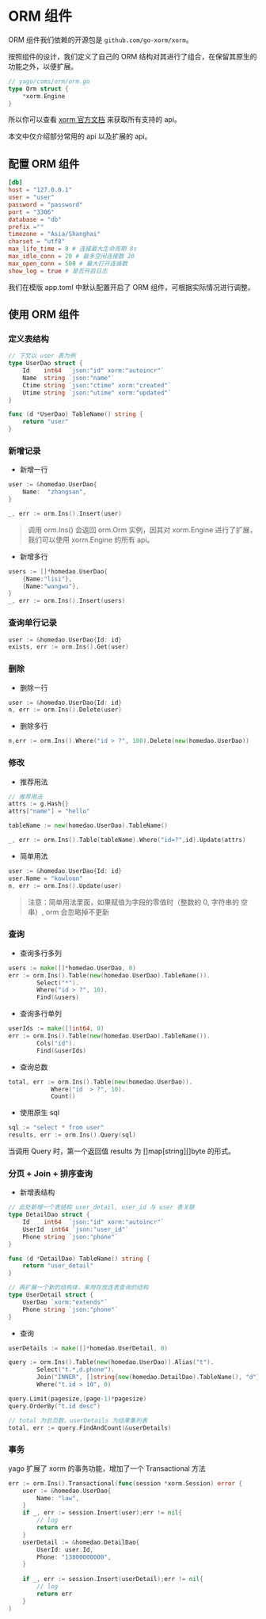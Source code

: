 # ORM 组件
ORM 组件我们依赖的开源包是 `github.com/go-xorm/xorm`。

按照组件的设计，我们定义了自己的 ORM 结构对其进行了组合，在保留其原生的功能之外，以便扩展。

```go
// yago/coms/orm/orm.go
type Orm struct {
	*xorm.Engine
}
```

所以你可以查看 [xorm 官方文档](http://gobook.io/read/gitea.com/xorm/manual-zh-CN/) 来获取所有支持的 api。

本文中仅介绍部分常用的 api 以及扩展的 api。


## 配置 ORM 组件
```toml
[db]
host = "127.0.0.1"
user = "user"
password = "password"
port = "3306"
database = "db"
prefix =""
timezone = "Asia/Shanghai"
charset = "utf8"
max_life_time = 8 # 连接最大生命周期 8s
max_idle_conn = 20 # 最多空闲连接数 20
max_open_conn = 500 # 最大打开连接数
show_log = true # 是否开启日志
```
我们在模版 app.toml 中默认配置开启了 ORM 组件，可根据实际情况进行调整。

## 使用 ORM 组件
### 定义表结构
```go
// 下文以 user 表为例
type UserDao struct {
	Id    int64  `json:"id" xorm:"autoincr"`
	Name  string `json:"name"`
	Ctime string `json:"ctime" xorm:"created"`
	Utime string `json:"utime" xorm:"updated"`
}

func (d *UserDao) TableName() string {
	return "user"
}
```

### 新增记录
* 新增一行

```go
user := &homedao.UserDao{
    Name:  "zhangsan",
}

_, err := orm.Ins().Insert(user)
```
> 调用 orm.Ins() 会返回 orm.Orm 实例，因其对 xorm.Engine 进行了扩展，我们可以使用 xorm.Engine 的所有 api。

* 新增多行

```go
users := []*homedao.UserDao{
    {Name:"lisi"},
    {Name:"wangwu"},
}
_, err := orm.Ins().Insert(users)
```

### 查询单行记录
```go
user := &homedao.UserDao{Id: id}
exists, err := orm.Ins().Get(user)
```

### 删除
* 删除一行

```go
user := &homedao.UserDao{Id: id}
n, err := orm.Ins().Delete(user)
```

* 删除多行

```go
n,err := orm.Ins().Where("id > ?", 100).Delete(new(homedao.UserDao))
```

### 修改
* 推荐用法

```go
// 推荐用法
attrs := g.Hash{}
attrs["name"] = "hello"

tableName := new(homedao.UserDao).TableName()

_, err := orm.Ins().Table(tableName).Where("id=?",id).Update(attrs)
```

* 简单用法

```go
user := &homedao.UserDao{Id: id}
user.Name = "kowloon"
n, err := orm.Ins().Update(user)
```
> 注意：简单用法里面，如果赋值为字段的零值时（整数的 0, 字符串的 空串）, orm 会忽略掉不更新

### 查询
* 查询多行多列

```go
users := make([]*homedao.UserDao, 0)
err := orm.Ins().Table(new(homedao.UserDao).TableName()).
		Select("*").
		Where("id > ?", 10).
		Find(&users)
```

* 查询多行单列

```go
userIds := make([]int64, 0)
err := orm.Ins().Table(new(homedao.UserDao).TableName()).
		Cols("id").
		Find(&userIds)

```

* 查询总数

```go
total, err := orm.Ins().Table(new(homedao.UserDao)).
            Where("id  > ?", 10).
            Count()
```

* 使用原生 sql

```go
sql := "select * from user"
results, err := orm.Ins().Query(sql)
```
当调用 Query 时，第一个返回值 results 为 []map[string][]byte 的形式。

### 分页 + Join + 排序查询
* 新增表结构

```go
// 此处新增一个表结构 user_detail, user_id 与 user 表关联
type DetailDao struct {
	Id    int64  `json:"id" xorm:"autoincr"`
	UserId  int64 `json:"user_id"`
	Phone string `json:"phone"`
}

func (d *DetailDao) TableName() string {
	return "user_detail"
}

// 再扩展一个新的结构体，来用存放连表查询的结构
type UserDetail struct {
    UserDao `xorm:"extends"`
    Phone string `json:"phone"`
}
```

* 查询

```go
userDetails := make([]*homedao.UserDetail, 0)

query := orm.Ins().Table(new(homedao.UserDao)).Alias("t").
		Select("t.*,d.phone").
		Join("INNER", []string{new(homedao.DetailDao).TableName(), "d"}, "d.user_id=t.id").
		Where("t.id > 10", 0)

query.Limit(pagesize,(page-1)*pagesize)
query.OrderBy("t.id desc")

// total 为总页数，userDetails 为结果集列表
total, err := query.FindAndCount(&userDetails)
```


### 事务
yago 扩展了 xorm 的事务功能，增加了一个 Transactional 方法
```go
err := orm.Ins().Transactional(func(session *xorm.Session) error {
    user := &homedao.UserDao{
        Name: "law",
    }
    if _, err := session.Insert(user);err != nil{
        // log
        return err
    }
    userDetail := &homedao.DetailDao{
        UserId: user.Id,
        Phone: "13800000000",
    }
    
    if _, err := session.Insert(userDetail);err != nil{
        // log
        return err
    }
)
``` 